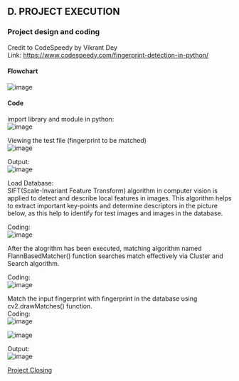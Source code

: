 ## D. PROJECT EXECUTION
### Project design and coding
Credit to CodeSpeedy by Vikrant Dey<br>
Link: https://www.codespeedy.com/fingerprint-detection-in-python/

#### Flowchart<br>
![image](https://user-images.githubusercontent.com/116957596/211175908-2e7124a4-7b5d-4b59-a0ed-92a20f16449e.png)

#### Code
import library and module in python:<br>
![image](https://user-images.githubusercontent.com/116957596/211174760-35b2ab64-610c-470d-80af-6fa5bd5092cc.png)

Viewing the test file (fingerprint to be matched)<br>
![image](https://user-images.githubusercontent.com/116957596/211174777-a1b1f548-ea02-4eed-8f0f-f2e5aa12aa03.png)

Output:<br>
![image](https://user-images.githubusercontent.com/116957596/211174839-24193670-ee32-4cb0-a645-ea4c9e388607.png)


Load Database:<br>
SIFT(Scale-Invariant Feature Transform) algorithm in computer vision is applied to detect and describe local features in images. This algorithm helps to extract important key-points and determine descriptors in the picture below, as this help to identify for test images and images in the database.

Coding:<br>
![image](https://user-images.githubusercontent.com/116957596/211174856-6ccb03c6-b1d9-41ee-804c-372cc68e449a.png)

After the alogrithm has been executed, matching algorithm named FlannBasedMatcher() function searches match effectively via Cluster and Search algorithm.

Coding:<br>
![image](https://user-images.githubusercontent.com/116957596/211175320-a2aacaf0-35ca-43d6-aaf2-25efd5dd7d7b.png)


Match the input fingerprint with fingerprint in the database using cv2.drawMatches() function.<br>
Coding:<br>
![image](https://user-images.githubusercontent.com/116957596/211175363-14c76de3-05e0-4a9a-a1fa-951f8301329c.png)

![image](https://user-images.githubusercontent.com/116957596/211175369-ee5b7897-596b-452b-b49f-1ae378b0fa33.png)

Output:<br>
![image](https://user-images.githubusercontent.com/116957596/211175386-1a1a0890-dc4c-48cc-9989-dc8b2e0fc045.png)
<br>

[Project Closing](Closing.md)
